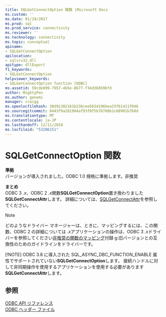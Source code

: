 ```yaml
---
title: SQLGetConnectOption 関数 |Microsoft Docs
ms.custom: ''
ms.date: 01/19/2017
ms.prod: sql
ms.prod_service: connectivity
ms.reviewer: ''
ms.technology: connectivity
ms.topic: conceptual
apiname:
- SQLGetConnectOption
apilocation:
- sqlsrv32.dll
apitype: dllExport
f1_keywords:
- SQLGetConnectOption
helpviewer_keywords:
- SQLGetConnectOption function [ODBC]
ms.assetid: 59cde899-7957-4b5e-8677-f34d3b859bfd
author: MightyPen
ms.author: genemi
manager: craigg
ms.openlocfilehash: 30d91302161b236cee5634196bea33f61411f046
ms.sourcegitcommit: 6443f9a281904af93f0f5b78760b1c68901b7b8d
ms.translationtype: MT
ms.contentlocale: ja-JP
ms.lasthandoff: 12/11/2018
ms.locfileid: "53206151"
---
```

# <a name="sqlgetconnectoption-function"></a>SQLGetConnectOption 関数
**準拠**  
 バージョンが導入されました。ODBC 1.0 規格に準拠します。非推奨  
  
 **まとめ**  
 ODBC 3 *.x*、ODBC 2 *.x*関数**SQLGetConnectOption**置き換わりました**SQLGetConnectAttr**します。 詳細については、[SQLGetConnectAttr](../../../odbc/reference/syntax/sqlgetconnectattr-function.md)を参照してください。  
  
> [!NOTE]
>  どのようなドライバー マネージャーは、ときに、マッピングするには、この関数、ODBC 2 の詳細については *.x*アプリケーションの操作は、ODBC 3 *.x*ドライバーを参照してください[非推奨の関数のマッピング](../../../odbc/reference/appendixes/mapping-deprecated-functions.md)付録 g:旧バージョンとの互換性のためのガイドラインをドライバーです。  
> 
> [!NOTE]
>  ODBC 3.8 に導入された SQL_ASYNC_DBC_FUNCTION_ENABLE 属性でサポートされていない**SQLGetConnectOption**します。 接続ハンドルに対して非同期操作を使用するアプリケーションを使用する必要があります**SQLGetConnectAttr**します。  
  
## <a name="see-also"></a>参照  
 [ODBC API リファレンス](../../../odbc/reference/syntax/odbc-api-reference.md)   
 [ODBC ヘッダー ファイル](../../../odbc/reference/install/odbc-header-files.md)
